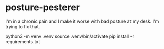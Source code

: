 # posture-pesterer

I'm in a chronic pain and I make it worse with bad posture at my desk. I'm trying to fix that.

python3 -m venv .venv
source .venv/bin/activate
pip install -r requirements.txt
